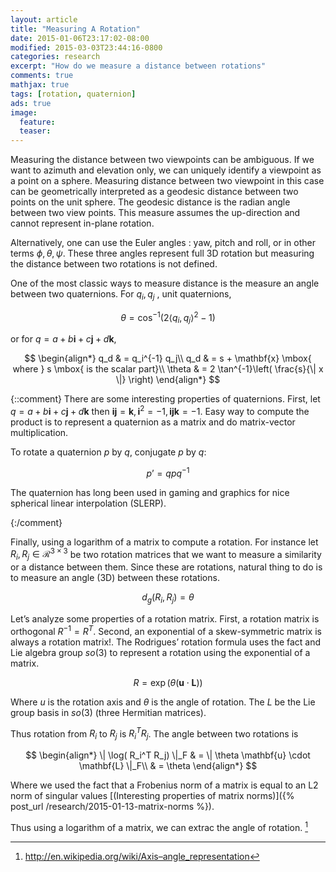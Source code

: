 ```yaml
---
layout: article
title: "Measuring A Rotation"
date: 2015-01-06T23:17:02-08:00
modified: 2015-03-03T23:44:16-0800
categories: research
excerpt: "How do we measure a distance between rotations"
comments: true
mathjax: true
tags: [rotation, quaternion]
ads: true
image:
  feature:
  teaser:
---
```


Measuring the distance between two viewpoints can be ambiguous. If we want to azimuth and elevation only, we can uniquely identify a viewpoint as a point on a sphere. Measuring distance between two viewpoint in this case can be geometrically interpreted as a geodesic distance between two points on the unit sphere. The geodesic distance is the radian angle between two view points. This measure assumes the up-direction and cannot represent in-plane rotation.

Alternatively, one can use the Euler angles : yaw, pitch and roll, or in other terms $\phi, \theta, \psi$. These three angles represent full 3D rotation but measuring the distance between two rotations is not defined.

One of the most classic ways to measure distance is the measure an angle between two quaternions. For $q_i, q_j$ , unit quaternions,

$$
\theta = \cos^{-1}\left( 2 \langle q_i, q_j \rangle^2 - 1 \right)
$$

or for $q = a + b\mathbf{i} + c \mathbf{j} + d \mathbf{k}$,

$$
\begin{align*}
q_d    & = q_i^{-1} q_j\\
q_d    & = s + \mathbf{x} \mbox{ where } s \mbox{ is the scalar part}\\
\theta & = 2 \tan^{-1}\left( \frac{s}{\| x \|} \right)
\end{align*}
$$

{::comment}
There are some interesting properties of quaternions. First, let $q = a + b \mathbf{i} + c \mathbf{j} + d \mathbf{k}$ then $\mathbf{i} \mathbf{j} = \mathbf{k}, \mathbf{i}^2 = -1, \mathbf{ijk} = -1$. Easy way to compute the product is to represent a quaternion as a matrix and do matrix-vector multiplication.

To rotate a quaternion $p$ by $q$, conjugate $p$ by $q$:

$$
p’ = qpq^{-1}
$$

The quaternion has long been used in gaming and graphics for nice spherical linear interpolation (SLERP).

{:/comment}

Finally, using a logarithm of a matrix to compute a rotation. For instance let $R_i, R_j \in \mathcal{R}^{3 \times 3}$ be two rotation matrices that we want to measure a similarity or a distance between them. Since these are rotations, natural thing to do is to measure an angle (3D) between these rotations.

$$
d_g(R_i, R_j) = \theta
$$

Let’s analyze some properties of a rotation matrix. First, a rotation matrix is orthogonal $R^{-1} = R^T$. Second, an exponential of a skew-symmetric matrix is always a rotation matrix!. The Rodrigues’ rotation formula uses the fact and Lie algebra group $so(3)$ to represent a rotation using the exponential of a matrix.

$$
R = \exp \left( \theta (\mathbf{u} \cdot \mathbf{L} )  \right)
$$

Where $u$ is the rotation axis and $\theta$ is the angle of rotation. The $L$ be the Lie group basis in $so(3)$ (three Hermitian matrices).

Thus rotation from $R_i$ to $R_j$ is $R_i^T R_j$. The angle between two rotations is

$$
\begin{align*}
\| \log( R_i^T R_j) \|_F & = \| \theta \mathbf{u} \cdot \mathbf{L} \|_F\\
& = \theta
\end{align*}
$$

Where we used the fact that a Frobenius norm of a matrix is equal to an L2 norm of singular values [(Interesting properties of matrix norms)]({% post_url /research/2015-01-13-matrix-norms %}).

Thus using a logarithm of a matrix, we can extrac the angle of rotation. [^1]

[^1]: http://en.wikipedia.org/wiki/Axis–angle_representation
